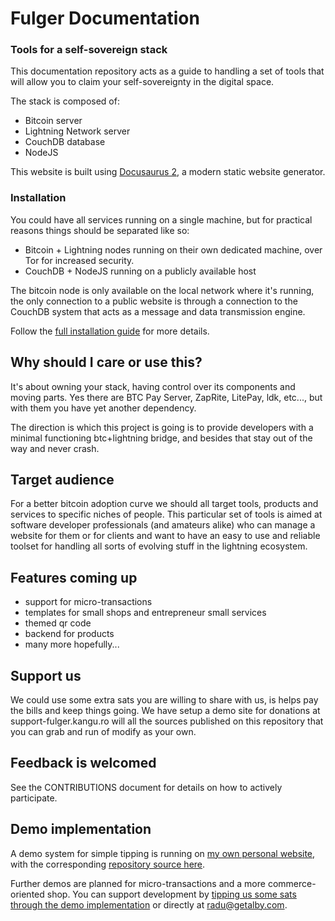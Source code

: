 # Fulger Documentation

### Tools for a self-sovereign stack

This documentation repository acts as a guide to handling a set of tools that will
allow you to claim your self-sovereignty in the digital space.

The stack is composed of:

* Bitcoin server
* Lightning Network server
* CouchDB database
* NodeJS

This website is built using [Docusaurus 2](https://docusaurus.io/), a modern static website generator.

### Installation

You could have all services running on a single machine, but for practical reasons things
should be separated like so:
* Bitcoin + Lightning nodes running on their own dedicated machine, over Tor for increased security.
* CouchDB + NodeJS running on a publicly available host

The bitcoin node is only available on the local network where it's running, the only connection
to a public website is through a connection to the CouchDB system that acts as a message and
data transmission engine.

Follow the [full installation guide](./docs) for more details.

## Why should I care or use this?

It's about owning your stack, having control over its components and moving parts.
Yes there are BTC Pay Server, ZapRite, LitePay, ldk, etc..., but with them you have yet another
dependency.

The direction is which this project is going is to provide developers with a minimal
functioning btc+lightning bridge, and besides that stay out of the way and never crash.

## Target audience

For a better bitcoin adoption curve we should all target tools, products and services to specific
niches of people. This particular set of tools is aimed at software developer professionals
(and amateurs alike) who can manage a website for them or for clients and want to have an
easy to use and reliable toolset for handling all sorts of evolving stuff in the lightning
ecosystem.

## Features coming up

* support for micro-transactions
* templates for small shops and entrepreneur small services
* themed qr code
* backend for products
* many more hopefully...

## Support us

We could use some extra sats you are willing to share with us, is helps pay the bills and
keep things going. We have setup a demo site for donations at support-fulger.kangu.ro will
all the sources published on this repository that you can grab and run of modify as your own.

## Feedback is welcomed

See the CONTRIBUTIONS document for details on how to actively participate.

## Demo implementation

A demo system for simple tipping is running on [my own personal website](https://radustanciu.ro#contact), with the corresponding
[repository source here](https://github.com/kangu/demo-personal-site).

Further demos are planned for micro-transactions and a more commerce-oriented shop. You can
support development by [tipping us some sats through the demo implementation](https://radustanciu.ro#contact) or directly at radu@getalby.com.
